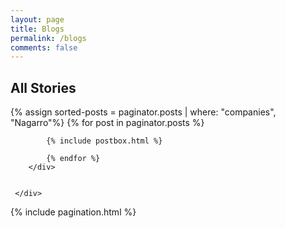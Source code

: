```yaml
---
layout: page 
title: Blogs
permalink: /blogs
comments: false
---
```


<section class="recent-posts">
    <div class="section-title">
        <h2>
            <span>All Stories</span>
            <span class="applied-filter-list"></span>
        </h2>
    </div>
    <div class="row listrecent">
        <div class="col-12">
             {% assign sorted-posts = paginator.posts | where: "companies", "Nagarro"%}
     {% for post in paginator.posts %}

            {% include postbox.html %}

            {% endfor %}
        </div>
        

     </div>

</section>

<!-- Pagination
================================================== -->
<div class="bottompagination">
    <div class="pointerup"><i class="fa fa-caret-up"></i></div>
    <span class="navigation" role="navigation">
        {% include pagination.html %}
    </span>
</div>